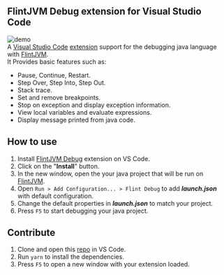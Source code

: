 ## FlintJVM Debug extension for Visual Studio Code
![demo](https://raw.githubusercontent.com/FlintVN/FlintJVMDebug/refs/heads/master/images/gifs/demo.gif)  
A [Visual Studio Code](https://code.visualstudio.com/) [extension](https://marketplace.visualstudio.com/VSCode) support for the debugging java language with [FlintJVM](https://github.com/FlintVN/FlintJVM).  
It Provides basic features such as:
- Pause, Continue, Restart.
- Step Over, Step Into, Step Out.
- Stack trace.
- Set and remove breakpoints.
- Stop on exception and display exception information.
- View local variables and evaluate expressions.
- Display message printed from java code.
## How to use
1. Install [FlintJVM Debug](https://marketplace.visualstudio.com/items?itemName=ElectricThanhTung.flintjvm-debugger) extension on VS Code.
2. Click on the "**Install**" button.
3. In the new window, open the your java project that will be run on [FlintJVM](https://github.com/FlintVN/FlintJVM).
4. Open `Run > Add Configuration... > Flint Debug` to add ***launch.json*** with default configuration.
5. Change the default properties in ***launch.json*** to match your project.
6. Press `F5` to start debugging your java project.
## Contribute
1. Clone and open this [repo](https://github.com/FlintVN/FlintJVMDebug) in VS Code.
2. Run `yarn` to install the dependencies.
3. Press `F5` to open a new window with your extension loaded.